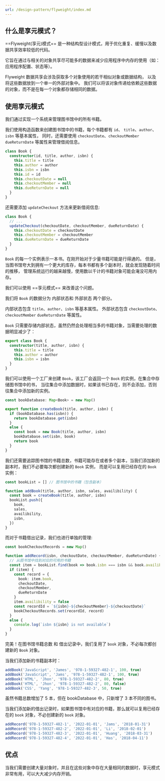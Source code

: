 ```yaml
---
url: /design-pattern/flyweight/index.md
---
```

## 什么是享元模式？

\==Flyweight(享元)模式== 是一种结构型设计模式，用于优化重复、缓慢以及数据共享效率较低的代码。

它旨在通过与相关的对象共享尽可能多的数据来减少应用程序中内存的使用（如：应用程序配置、状态等）。

Flyweight 数据共享会涉及获取多个对象使用的若干相似对象或数据结构，
以及将这些数据放到一个单一的外部对象中。
我们可以将该对象传递给依赖这些数据的对象，而不是在每一个对象都存储相同的数据。

## 使用享元模式

我们通过实现一个系统来管理图书馆中的所有书籍。

我们使用构造函数来创建图书馆中的书籍，每个书籍都有 `id`、 `title`、`author`、`isbn` 等基本属性，
同时，还需要使用 `checkoutDate`、`checkoutMember` `dueReturnDate` 等属性来管理借阅信息。

```ts
class Book {
  constructor(id, title, author, isbn) {
    this.title = title
    this.author = author
    this.isbn = isbn
    this.id = id
    this.checkoutDate = null
    this.checkoutMember = null
    this.dueReturnDate = null
  }
}
```

还需要添加 `updateCheckout` 方法来更新借阅信息:

```ts
class Book {
  // ...
  updateCheckout(checkoutDate, checkoutMember, dueReturnDate) {
    this.checkoutDate = checkoutDate
    this.checkoutMember = checkoutMember
    this.dueReturnDate = dueReturnDate
  }
}
```

`Book` 的每一个实例表示一本书。在刚开始对于少量书籍可能是行得通的。
但是，当图书馆夸大到拥有一个更大的库存，每本书都有多个副本时，就会发现随着时间的推移，
管理系统运行的越来越慢，使用数以千计的书籍对象可能会淹没可用内存。

我们可以使用 ==享元模式== 来改善这个问题。

我们将 `Book` 的数据分为 内部状态和 外部状态 两个部分。

内部状态包含 `title`、`author`、`isbn` 等基本属性。
外部状态包含 `checkoutDate`、`checkoutMember` `dueReturnDate` 等属性。

`Book` 只需要存储内部状态，虽然仍然会处理相当多的书籍对象，当需要处理的数据明显减少了：

```ts
export class Book {
  constructor(title, author, isbn) {
    this.title = title
    this.author = author
    this.isbn = isbn
  }
}
```

我们可以使用一个工厂来创建 `Book`，该工厂会返回一个 `Book` 的实例，在集合中存储图书馆中的书，
当往集合中添加数据时，如果该书已存在，则不会添加，否则往集合中添加新的实例。

```ts
const bookDatabase: Map<Book> = new Map()

export function createBook(title, author, isbn) {
  if (bookDatabase.has(isbn)) {
    return bookDatabase.get(isbn)
  }
  else {
    const book = new Book(title, author, isbn)
    bookDatabase.set(isbn, book)
    return book
  }
}
```

我们还需要追踪图书馆的书籍总数，书籍可能存在或者多个副本，当我们添加新的副本时，我们不必要每次都创建新的 `Book` 实例，
而是可以复用已经存在的 `Book` 实例：

```ts
const bookList = [] // 图书馆中的书籍（包含副本）

function addBook(title, author, isbn, sales, availibility) {
  const book = createBook(title, author, isbn)
  bookList.push({
    book,
    sales,
    availibility,
    isbn,
  })
}
```

而对于书籍借出记录，我们也进行单独的管理:

```ts
const bookCheckoutRecords = new Map()

function addRecord(isbn, checkoutDate, checkoutMember, dueReturnDate) {
  // 从图书馆中找到对应的可用的书籍
  const item = bookList.find(book => book.isbn === isbn && book.availibility)
  if (item) {
    const record = {
      book: item.book,
      checkoutDate,
      checkoutMember,
      dueReturnDate
    }
    item.availibility = false
    const recordId = `${isbn}-${checkoutMember}-${checkoutDate}`
    bookCheckoutRecords.set(recordId, record)
  }
  else {
    console.log(`isbn ${isbn} is not available`)
  }
}
```

完美！在图书馆书籍总数 和 借出记录中，我们复用了 `book` 对象，不必每次都创建新的 `Book` 对象。

当我们添加新的书籍副本时：

```ts
addBook('JavaScript', 'James', '978-1-59327-482-1', 100, true)
addBook('JavaScript', 'Jams', '978-1-59327-482-1', 100, true)
addBook('HTML', 'Jhon', '978-1-59327-482-2', 80, true)
addBook('HTML', 'Jhon', '978-1-59327-482-2', 80, false)
addBook('CSS', 'Yang', '978-1-59327-482-3', 50, true)
```

虽然书籍总数增加了 5 本，但在 bookDatabase 中，只新增了 3 本不同的图书。

当我们添加新的借出记录时，如果图书馆中有对应的书籍，那么就可以复用已经存在的 `book` 对象，不必创建新的 `book` 对象。

```ts
addRecord('978-1-59327-482-1', '2022-01-01', 'Jams', '2018-01-31')
addRecord('978-1-59327-482-2', '2022-01-01', 'Li', '2018-02-01')
addRecord('978-1-59327-482-3', '2022-01-01', 'Huang', '2018-03-31')
addRecord('978-1-59327-482-4', '2022-01-01', 'Has', '2018-04-11')
```

## 优点

当我们需要创建大量对象时，并且在这些对象中存在大量相同的数据时，享元模式 非常有用，可以大大减少内存开销。

